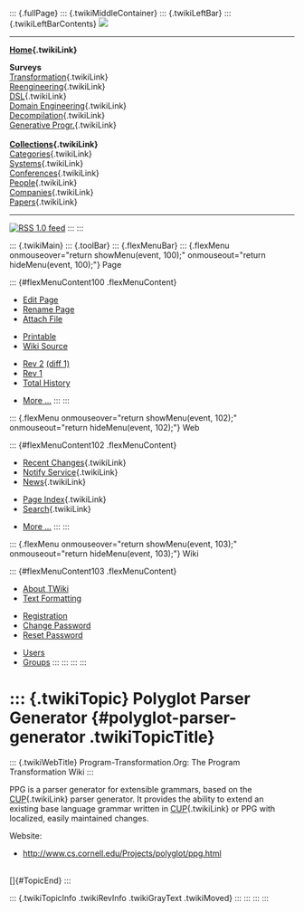::: {.fullPage}
::: {.twikiMiddleContainer}
::: {.twikiLeftBar}
::: {.twikiLeftBarContents}
![](../pub/transformation.gif)

------------------------------------------------------------------------

**[Home](WebHome){.twikiLink}**

**Surveys**\
[Transformation](ProgramTransformation){.twikiLink}\
[Reengineering](ReengineeringWiki){.twikiLink}\
[DSL](DomainSpecificLanguages){.twikiLink}\
[Domain Engineering](DomainEngineering){.twikiLink}\
[Decompilation](DeCompilation){.twikiLink}\
[Generative Progr.](GenerativeProgrammingWiki){.twikiLink}\
\
**[Collections](CategoryCollection){.twikiLink}**\
[Categories](CategoryCategory){.twikiLink}\
[Systems](TransformationSystems){.twikiLink}\
[Conferences](TransformationConferences){.twikiLink}\
[People](TransformationPeople){.twikiLink}\
[Companies](TransformationCompanies){.twikiLink}\
[Papers](CategoryPaper){.twikiLink}

------------------------------------------------------------------------

[![](../pub/rss.gif "RSS 1.0 feed")](WebRss@skin=rss)
:::
:::

::: {.twikiMain}
::: {.toolBar}
::: {.flexMenuBar}
::: {.flexMenu onmouseover="return showMenu(event, 100);" onmouseout="return hideMenu(event, 100);"}
Page

::: {#flexMenuContent100 .flexMenuContent}
-   [Edit
    Page](http://www.program-transformation.org/edit/Transform/PolyglotParserGenerator?t=1536826534)
-   [Rename
    Page](http://www.program-transformation.org/rename/Transform/PolyglotParserGenerator)
-   [Attach
    File](http://www.program-transformation.org/attach/Transform/PolyglotParserGenerator)

<!-- -->

-   [Printable](http://www.program-transformation.org/view/Transform/PolyglotParserGenerator?skin=print.pattern)
-   [Wiki
    Source](http://www.program-transformation.org/view/Transform/PolyglotParserGenerator?skin=text&raw=on&contenttype=text/plain)

<!-- -->

-   [Rev
    2](http://www.program-transformation.org/view/Transform/PolyglotParserGenerator?rev=1.2)
    [(diff 1)](http://www.program-transformation.org/rdiff/Transform/PolyglotParserGenerator?rev1=1.2&rev2=1.1)
-   [Rev
    1](http://www.program-transformation.org/view/Transform/PolyglotParserGenerator?rev=1.1)
-   [Total
    History](http://www.program-transformation.org/rdiff/Transform/PolyglotParserGenerator)

<!-- -->

-   [More
    \...](http://www.program-transformation.org/oops/Transform/PolyglotParserGenerator?template=oopsmore&param1=1.2&param2=1.2)
:::
:::

::: {.flexMenu onmouseover="return showMenu(event, 102);" onmouseout="return hideMenu(event, 102);"}
Web

::: {#flexMenuContent102 .flexMenuContent}
-   [Recent Changes](WebChanges){.twikiLink}
-   [Notify Service](WebNotify){.twikiLink}
-   [News](WebNews){.twikiLink}

<!-- -->

-   [Page Index](WebIndex){.twikiLink}
-   [Search](WebSearch){.twikiLink}

<!-- -->

-   [More
    \...](http://www.program-transformation.org/oops/Transform/PolyglotParserGenerator?template=oopsmore&param1=1.2&param2=1.2)
:::
:::

::: {.flexMenu onmouseover="return showMenu(event, 103);" onmouseout="return hideMenu(event, 103);"}
Wiki

::: {#flexMenuContent103 .flexMenuContent}
-   [About
    TWiki](http://www.program-transformation.org/view/TWiki/WebHome)
-   [Text
    Formatting](http://www.program-transformation.org/view/TWiki/TextFormattingRules)

<!-- -->

-   [Registration](http://www.program-transformation.org/view/TWiki/TWikiRegistration)
-   [Change
    Password](http://www.program-transformation.org/view/TWiki/ChangePassword)
-   [Reset
    Password](http://www.program-transformation.org/view/TWiki/ResetPassword)

<!-- -->

-   [Users](http://www.program-transformation.org/view/Main/TWikiUsers)
-   [Groups](http://www.program-transformation.org/view/Main/TWikiGroups)
:::
:::
:::
:::

::: {.twikiTopic}
Polyglot Parser Generator {#polyglot-parser-generator .twikiTopicTitle}
=========================

::: {.twikiWebTitle}
Program-Transformation.Org: The Program Transformation Wiki
:::

PPG is a parser generator for extensible grammars, based on the
[CUP](CUP){.twikiLink} parser generator. It provides the ability to
extend an existing base language grammar written in
[CUP](CUP){.twikiLink} or PPG with localized, easily maintained changes.

Website:

-   <http://www.cs.cornell.edu/Projects/polyglot/ppg.html>

\
[]{#TopicEnd}
:::

::: {.twikiTopicInfo .twikiRevInfo .twikiGrayText .twikiMoved}
:::
:::
:::
:::
